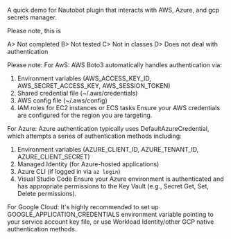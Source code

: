 A quick demo for Nautobot plugin that interacts with AWS, Azure, and gcp secrets manager.

Please note, this is

A> Not completed
B> Not tested
C> Not in classes
D> Does not deal with authentication

Please note:
For AwS:
AWS Boto3 automatically handles authentication via:
1. Environment variables (AWS_ACCESS_KEY_ID, AWS_SECRET_ACCESS_KEY, AWS_SESSION_TOKEN)
2. Shared credential file (~/.aws/credentials)
3. AWS config file (~/.aws/config)
4. IAM roles for EC2 instances or ECS tasks
Ensure your AWS credentials are configured for the region you are targeting.


For Azure:
Azure authentication typically uses DefaultAzureCredential, which attempts a series of authentication methods including:
1. Environment variables (AZURE_CLIENT_ID, AZURE_TENANT_ID, AZURE_CLIENT_SECRET)
2. Managed Identity (for Azure-hosted applications)
3. Azure CLI (if logged in via `az login`)
4. Visual Studio Code
Ensure your Azure environment is authenticated and has appropriate permissions to the Key Vault (e.g., Secret Get, Set, Delete permissions).


For Google Cloud:
It's highly recommended to set up GOOGLE_APPLICATION_CREDENTIALS environment variable pointing to your service account key file, or use Workload Identity/other GCP native authentication methods.

